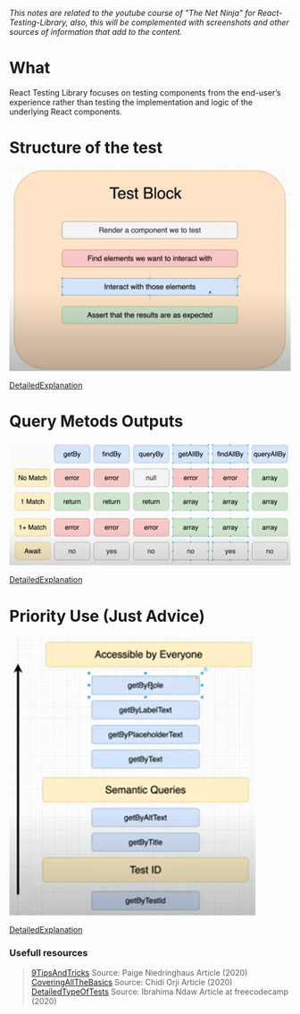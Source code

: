 _This notes are related to the youtube course of "The Net Ninja" for React-Testing-Library, also, this will be complemented with screenshots and other sources of information that add to the content._

# What

React Testing Library focuses on testing components from the end-user’s experience rather than testing the implementation and logic of the underlying React components.

# Structure of the test

![alt text](TextBlock.png "structure of tests")

[DetailedExplanation][ref1]

# Query Metods Outputs

![alt text](React-Testing-Library\QueryMetodsOutput.png "Query metods")

[DetailedExplanation][ref5]

# Priority Use (Just Advice)

![alt text](React-Testing-Library\PriorityMetods.png "Priority metods")

[DetailedExplanation][ref6]

### Usefull resources

> [9TipsAndTricks][ref2] Source: Paige Niedringhaus Article (2020)
> [CoveringAllTheBasics][ref3] Source: Chidi Orji Article (2020)
> [DetailedTypeOfTests][ref4] Source: Ibrahima Ndaw Article at freecodecamp (2020)

[ref1]: https://www.youtube.com/watch?v=SppbtlpPZu4&list=PL4cUxeGkcC9gm4_-5UsNmLqMosM-dzuvQ&index=4
[ref2]: https://betterprogramming.pub/9-react-testing-library-tips-and-tricks-5cce3e458282
[ref3]: https://www.smashingmagazine.com/2020/07/react-apps-testing-library/
[ref4]: https://www.freecodecamp.org/news/8-simple-steps-to-start-testing-react-apps-using-react-testing-library-and-jest/
[ref5]: https://www.youtube.com/watch?v=Yghw9FkNGsc&list=PL4cUxeGkcC9gm4_-5UsNmLqMosM-dzuvQ&index=5
[ref6]: https://www.youtube.com/watch?v=PLL5Pvuk-tw&list=PL4cUxeGkcC9gm4_-5UsNmLqMosM-dzuvQ&index=6
